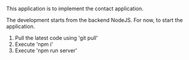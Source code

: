 This application is to implement the contact application. 

The development starts from the backend NodeJS. For now, to start the application. 
1. Pull the latest code using 'git pull'
2. Execute 'npm i'
3. Execute 'npm run server'
